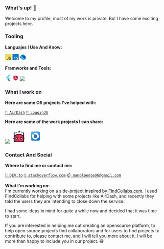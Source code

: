 ### What's up! 👋

Welcome to my profile, most of my work is private. But I have some exciting projects here.

### Tooling
**Languajes I Use And Know:**  

<code><img height="20" src="https://raw.githubusercontent.com/github/explore/80688e429a7d4ef2fca1e82350fe8e3517d3494d/topics/javascript/javascript.png"></code>
<code><img height="20" src="https://raw.githubusercontent.com/github/explore/80688e429a7d4ef2fca1e82350fe8e3517d3494d/topics/typescript/typescript.png"></code>
<code><img height="20" src="https://raw.githubusercontent.com/github/explore/80688e429a7d4ef2fca1e82350fe8e3517d3494d/topics/dart/dart.png"></code>

**Framworks and Tools:**  

<code><img height="20" src="https://raw.githubusercontent.com/github/explore/cebd63002168a05a6a642f309227eefeccd92950/topics/flutter/flutter.png"></code>
<code><img height="20" src="https://raw.githubusercontent.com/github/explore/80688e429a7d4ef2fca1e82350fe8e3517d3494d/topics/angular/angular.png"></code>
<code><img height="20" src="https://api-platform.com/static/74e20e175f4d908bbc0f1e2af28d3d66/Logo_Circle%20webby%20blue.svg"></code>


### What I work on
**Here are some OS projects I've helped with:**  

[`📱 AirDash`](https://github.com/simonbengtsson/airdash) 
[`📝 LogginJS`](https://github.com/loggin-js/loggin-js)

**Here are some of the work projects I can share:**  

<a href="https://rec.barcelona/"><img height="50" src="https://rec.barcelona/wp-content/uploads/2018/03/Logo_1200_rec_moneda-600x240.png"></a>
<a href="https://www.linkedin.com/company/sindicatorobot-org/"><img height="50" src="https://github.com/nombrekeff/resources/blob/master/0.jpeg?raw=true"></a>
<a href="https://www.linkedin.com/company/chip-chap"><img height="50" src="https://github.com/nombrekeff/resources/blob/master/chip-chap.png?raw=true"></a>



### Contact And Social
**Where to find me or contact me:**  

[`🔭 DEV.to`](https://dev.to/nombrekeff)
[`🔭 stackoverflow.com`](https://stackoverflow.com/users/5900163/keff)
[`📫 manoloedge96@gmail.com`](mailto:manoloedge96@gmail.com)

**What I'm working on:**  
I'm currently working on a side-project inspired by [FindCollabs.com](https://findcollabs.com/). I used FindCollabs for helping with some projects like AirDash, and recently they told the users they are intending to close down the service. 

I had some ideas in mind for quite a while now and decided that it was time to start.

If you are interested in helping me out creating an opensource platform, to help open source projects find collaborators and for users to find projects to contribute to, please contact me, and I will tell you more about it. I will be more than happy to include you in our project. 😄


